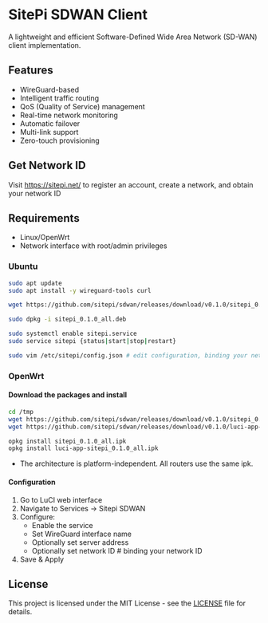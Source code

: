 # SitePi SDWAN Client

A lightweight and efficient Software-Defined Wide Area Network (SD-WAN) client implementation.

## Features

- WireGuard-based
- Intelligent traffic routing
- QoS (Quality of Service) management
- Real-time network monitoring
- Automatic failover
- Multi-link support
- Zero-touch provisioning

## Get Network ID
Visit https://sitepi.net/ to register an account, create a network, and obtain your network ID

## Requirements

- Linux/OpenWrt
- Network interface with root/admin privileges

### Ubuntu
```bash
sudo apt update
sudo apt install -y wireguard-tools curl

wget https://github.com/sitepi/sdwan/releases/download/v0.1.0/sitepi_0.1.0_all.deb

sudo dpkg -i sitepi_0.1.0_all.deb

sudo systemctl enable sitepi.service
sudo service sitepi {status|start|stop|restart}

sudo vim /etc/sitepi/config.json # edit configuration, binding your network ID
```

### OpenWrt
#### Download the packages and install
```bash
cd /tmp
wget https://github.com/sitepi/sdwan/releases/download/v0.1.0/sitepi_0.1.0_all.ipk
wget https://github.com/sitepi/sdwan/releases/download/v0.1.0/luci-app-sitepi_0.1.0_all.ipk

opkg install sitepi_0.1.0_all.ipk
opkg install luci-app-sitepi_0.1.0_all.ipk
```

- The architecture is platform-independent. All routers use the same ipk.

#### Configuration
   1. Go to LuCI web interface
   2. Navigate to Services -> Sitepi SDWAN
   3. Configure:
      - Enable the service
      - Set WireGuard interface name
      - Optionally set server address
      - Optionally set network ID      # binding your network ID
   4. Save & Apply

## License

This project is licensed under the MIT License - see the [LICENSE](LICENSE) file for details.
